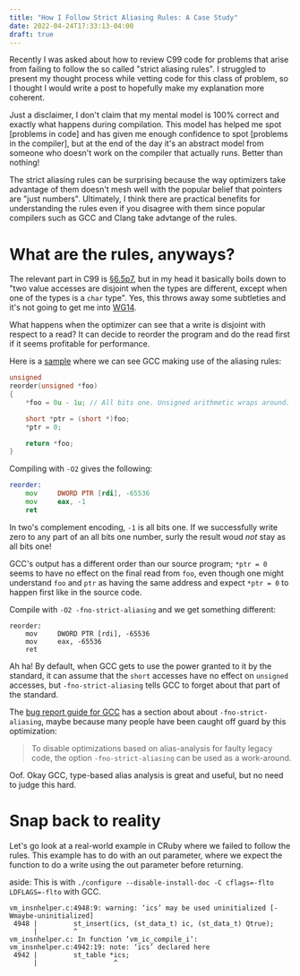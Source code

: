 ```yaml
---
title: "How I Follow Strict Aliasing Rules: A Case Study"
date: 2022-04-24T17:33:13-04:00
draft: true
---
```


Recently I was asked about how to review C99 code for problems that
arise from failing to follow the so called "strict aliasing rules".
I struggled to present my thought process while vetting code for this class
of problem, so I thought I would write a post to hopefully make my
explanation more coherent.

Just a disclaimer, I don't claim that my mental model is 100%
correct and exactly what happens during compilation. This model has helped
me spot [problems in code] and has given me enough confidence to spot
[problems in the compiler], but at the end of the day it's an abstract model from someone
who doesn't work on the compiler that actually runs. Better than nothing!

The strict aliasing rules can be surprising because the way optimizers take
advantage of them doesn't mesh well with the popular belief that pointers are "just numbers".
Ultimately, I think there are practical benefits for understanding the rules even if you disagree
with them since popular compilers such as GCC and Clang take advtange of the rules.

# What are the rules, anyways?

The relevant part in C99 is [§6.5p7], but in my head it
basically boils down to "two value accesses are disjoint when the types are different,
except when one of the types is a `char` type". Yes, this throws away some subtleties and it's
not going to get me into [WG14].

What happens when the optimizer can see that a write is disjoint
with respect to a read? It can decide to reorder the program
and do the read first if it seems profitable for performance.

Here is a [sample](https://godbolt.org/z/xM6fxb9or) where we can see GCC making use of the aliasing rules:

```C
unsigned
reorder(unsigned *foo)
{
    *foo = 0u - 1u; // All bits one. Unsigned arithmetic wraps around.

    short *ptr = (short *)foo;
    *ptr = 0;

    return *foo;
}
```

Compiling with `-O2` gives the following:

```asm
reorder:
    mov     DWORD PTR [rdi], -65536
    mov     eax, -1
    ret
```

In two's complement encoding, `-1` is all bits one. If we successfully write zero to any
part of an all bits one number, surly the result woud _not_ stay as all bits one!

GCC's output has a different order than our source program; `*ptr = 0` seems to have no effect on the
final read from `foo`, even though one might understand `foo` and `ptr` as
having the same address and expect `*ptr = 0` to happen first like in the source code.

Compile with `-O2 -fno-strict-aliasing` and we get something different:

```
reorder:
    mov     DWORD PTR [rdi], -65536
    mov     eax, -65536
    ret
```

Ah ha! By default, when GCC gets to use the power granted to it by the standard, it can assume
that the `short` accesses have no effect on `unsigned` accesses,
but `-fno-strict-aliasing` tells GCC to forget about that part of the standard.

The [bug report guide for GCC](https://gcc.gnu.org/bugs/) has a section about about `-fno-strict-aliasing`,
maybe because many people have been caught off guard by this optimization:

> To disable optimizations based on alias-analysis for faulty legacy code, the
> option `-fno-strict-aliasing` can be used as a work-around.

Oof. Okay GCC, type-based alias analysis is great and useful, but no need to judge this hard.

# Snap back to reality

Let's go look at a real-world example in CRuby where we failed to follow the rules.
This example has to do with an out parameter, where we expect the function to do a write
using the out parameter before returning.


aside: This is with `./configure --disable-install-doc -C cflags=-flto LDFLAGS=-flto` with GCC.

```text
vm_insnhelper.c:4948:9: warning: ‘ics’ may be used uninitialized [-Wmaybe-uninitialized]
 4948 |         st_insert(ics, (st_data_t) ic, (st_data_t) Qtrue);
      |         ^
vm_insnhelper.c: In function ‘vm_ic_compile_i’:
vm_insnhelper.c:4942:19: note: ‘ics’ declared here
 4942 |         st_table *ics;
      |                   ^
```
[§6.5p7]: http://port70.net/%7Ensz/c/c99/n1256.html#6.5p7
[WG14]: http://www.open-std.org/jtc1/sc22/wg14/
